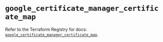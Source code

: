 # `google_certificate_manager_certificate_map`

Refer to the Terraform Registry for docs: [`google_certificate_manager_certificate_map`](https://registry.terraform.io/providers/hashicorp/google/6.32.0/docs/resources/certificate_manager_certificate_map).

